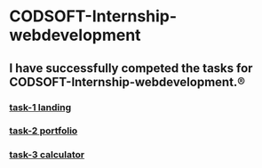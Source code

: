 <h1>CODSOFT-Internship-webdevelopment</h1>

<h2> I have successfully competed the tasks for CODSOFT-Internship-webdevelopment.®️</h2>
<h3> <a href="">task-1 landing</h3></a> 
<h3> <a href="https://muntaha07.github.io/portfolio-internshipProject/"> task-2 portfolio</h3> </a>
<h3> <a href=""> task-3 calculator</h3></a>
